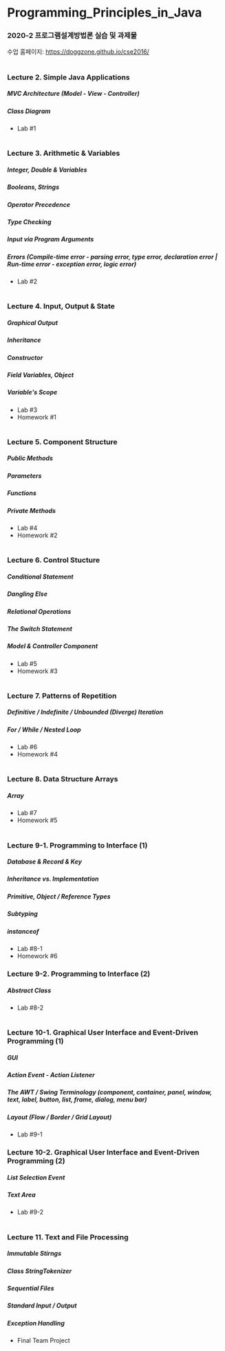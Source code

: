 # Programming_Principles_in_Java
### 2020-2 프로그램설계방법론 실습 및 과제물


수업 홈페이지: https://doggzone.github.io/cse2016/
#
### Lecture 2. Simple Java Applications
##### MVC Architecture (Model - View - Controller)
##### Class Diagram
- Lab #1
#
### Lecture 3. Arithmetic & Variables
##### Integer, Double & Variables
##### Booleans, Strings
##### Operator Precedence
##### Type Checking
##### Input via Program Arguments
##### Errors (Compile-time error - parsing error, type error, declaration error | Run-time error - exception error, logic error)
- Lab #2
#
### Lecture 4. Input, Output & State
##### Graphical Output
##### Inheritance
##### Constructor
##### Field Variables, Object
##### Variable's Scope
- Lab #3
- Homework #1
#
### Lecture 5. Component Structure
##### Public Methods
##### Parameters
##### Functions
##### Private Methods
- Lab #4
- Homework #2
#
### Lecture 6. Control Stucture
##### Conditional Statement
##### Dangling Else
##### Relational Operations
##### The Switch Statement
##### Model & Controller Component
- Lab #5
- Homework #3
#
### Lecture 7. Patterns of Repetition
##### Definitive / Indefinite / Unbounded (Diverge) Iteration
##### For / While / Nested Loop
- Lab #6
- Homework #4
#
### Lecture 8. Data Structure Arrays
##### Array
- Lab #7 
- Homework #5
#
### Lecture 9-1. Programming to Interface (1)
##### Database & Record & Key
##### Inheritance vs. Implementation
##### Primitive, Object / Reference Types
##### Subtyping
##### instanceof
- Lab #8-1
- Homework #6

### Lecture 9-2. Programming to Interface (2)
##### Abstract Class
- Lab #8-2
#
### Lecture 10-1. Graphical User Interface and Event-Driven Programming (1)
##### GUI
##### Action Event - Action Listener
##### The AWT / Swing Terminology (component, container, panel, window, text, label, button, list, frame, dialog, menu bar)
##### Layout (Flow / Border / Grid Layout)
- Lab #9-1

### Lecture 10-2. Graphical User Interface and Event-Driven Programming (2)
##### List Selection Event
##### Text Area
- Lab #9-2
#
### Lecture 11. Text and File Processing
##### Immutable Stirngs
##### Class StringTokenizer
##### Sequential Files
##### Standard Input / Output
##### Exception Handling
- Final Team Project
